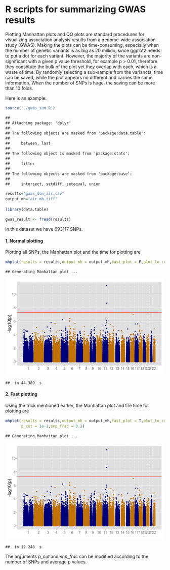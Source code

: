 # R scripts for summarizing GWAS results

Plotting Manhattan plots and QQ plots are standard procedures for visualizing association analysis results from a genome-wide association study (GWAS). Making the plots can be time-consuming, especially when the number of genetic variants is as big as 20 million, since ggplot2 needs to put a dot for each variant. However, the majority of the variants are non-significant with a given p value threshold, for example p > 0.01, therefore they constitute the bulk of the plot yet they overlap with each, which is a waste of time. By randomly selecting a sub-sample from the variancts, time can be saved, while the plot appears no different and carries the same information. When the number of SNPs is huge, the saving can be more than 10 folds.

Here is an example:


```r
source('./gwas_sum.R')
```

```
## 
## Attaching package: 'dplyr'
## 
## The following objects are masked from 'package:data.table':
## 
##     between, last
## 
## The following object is masked from 'package:stats':
## 
##     filter
## 
## The following objects are masked from 'package:base':
## 
##     intersect, setdiff, setequal, union
```

```r
results="gwas_dom_air.csv"
output_mh="air_mh.tiff"

library(data.table)
```

```r
gwas_result <- fread(results)
```

In this dataset we have 693117 SNPs.

#### 1. Normal plotting
Plotting all SNPs, the Manhattan plot and the time for plotting are

```r
mhplot(results = results,output_mh = output_mh,fast_plot = F,plot_to_console = T)
```

```
## Generating Manhattan plot ...
```

![](README_files/figure-html/unnamed-chunk-3-1.png) 

```
##  in 44.389  s
```

#### 2. Fast plotting
Using the trick mentioned earlier, the Manhattan plot and tTe time for plotting are

```r
mhplot(results = results,output_mh = output_mh,fast_plot = T,plot_to_console = T,
       p_cut = 1e-1,snp_frac = 0.2)
```

```
## Generating Manhattan plot ...
```

![](README_files/figure-html/unnamed-chunk-4-1.png) 

```
##  in 12.248  s
```
The arguments *p_cut* and *snp_frac* can be modified according to the number of SNPs and average p values.
